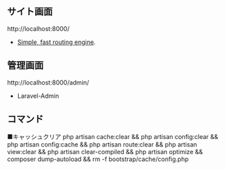 ## サイト画面
http://localhost:8000/
- [Simple, fast routing engine](https://laravel.com/docs/routing).

## 管理画面
http://localhost:8000/admin/
- Laravel-Admin

## コマンド
■キャッシュクリア
  php artisan cache:clear &&
  php artisan config:clear &&
  php artisan config:cache &&
  php artisan route:clear &&
  php artisan view:clear &&
  php artisan clear-compiled &&
  php artisan optimize &&
  composer dump-autoload &&
  rm -f bootstrap/cache/config.php